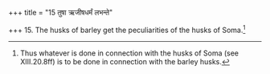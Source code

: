 +++
title = "15 तुषा ऋजीषधर्मं लभन्ते"

+++
15. The husks of barley get the peculiarities of the husks of Soma.[^1]  


[^1]: Thus whatever is done in connection with the husks of Soma (see XIII.20.8ff) is to be done in connection with the barley husks.

